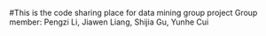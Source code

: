 #This is the code sharing place for data mining group project
Group member: Pengzi Li, Jiawen Liang, Shijia Gu, Yunhe Cui
